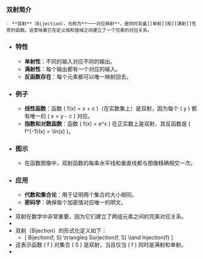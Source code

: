 ### 双射简介
	- **双射**（Bijection），也称为**一一对应映射**，是同时具备[[单射]]和[[满射]]性质的函数。这意味着它在定义域和值域之间建立了一个完美的对应关系。
- ### 特性
	- **单射性**：不同的输入对应不同的输出。
	- **满射性**：每个输出都有一个对应的输入。
	- **反函数存在**：每个元素都可以唯一映射回去。
- ### 例子
	- **线性函数**：函数 \( f(x) = x + c \)（在实数集上）是双射，因为每个 \( y \) 都有唯一的 \( x = y - c \) 对应。
	- **指数和对数函数**：函数 \( f(x) = e^x \) 在正实数上是双射，其反函数是 \( f^{-1}(x) = \ln(x) \)。
- ### 图示
	- 在函数图像中，双射函数的每条水平线和垂直线都与图像精确相交一次。
- ### 应用
	- **代数和集合论**：用于证明两个集合的大小相同。
	- **密码学**：确保每个加密值对应唯一的明文。
-
- 双射在数学中非常重要，因为它们建立了两组元素之间的完美对应关系。
-
- 双射（Bijection）的形式化定义如下：
	- \[ Bijection(f, S) \triangleq Surjection(f, S) \land Injection(f) \]
- 这表示函数 \( f \) 对集合 \( S \) 是双射，当且仅当 \( f \) 同时是满射和单射。
-